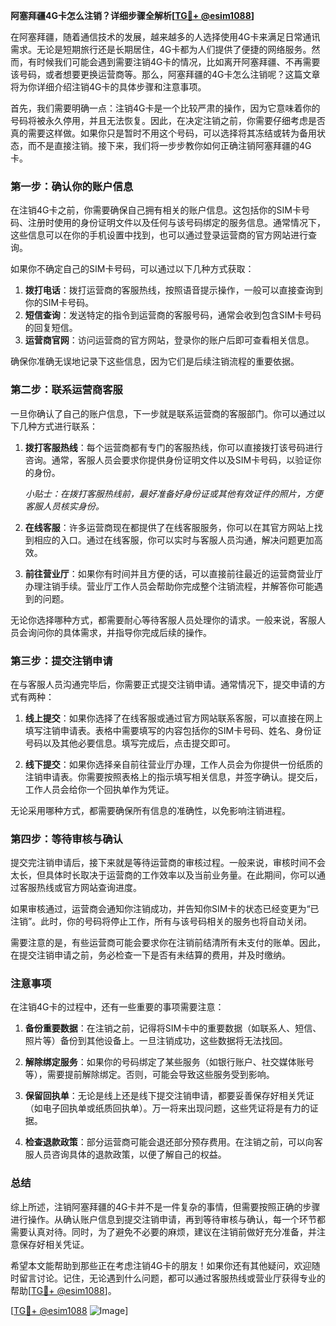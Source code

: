 **阿塞拜疆4G卡怎么注销？详细步骤全解析[[TG💪+ @esim1088](https://t.me/s/esim1088)]**

在阿塞拜疆，随着通信技术的发展，越来越多的人选择使用4G卡来满足日常通讯需求。无论是短期旅行还是长期居住，4G卡都为人们提供了便捷的网络服务。然而，有时候我们可能会遇到需要注销4G卡的情况，比如离开阿塞拜疆、不再需要该号码，或者想要更换运营商等。那么，阿塞拜疆的4G卡怎么注销呢？这篇文章将为你详细介绍注销4G卡的具体步骤和注意事项。

首先，我们需要明确一点：注销4G卡是一个比较严肃的操作，因为它意味着你的号码将被永久停用，并且无法恢复。因此，在决定注销之前，你需要仔细考虑是否真的需要这样做。如果你只是暂时不用这个号码，可以选择将其冻结或转为备用状态，而不是直接注销。接下来，我们将一步步教你如何正确注销阿塞拜疆的4G卡。

### 第一步：确认你的账户信息

在注销4G卡之前，你需要确保自己拥有相关的账户信息。这包括你的SIM卡号码、注册时使用的身份证明文件以及任何与该号码绑定的服务信息。通常情况下，这些信息可以在你的手机设置中找到，也可以通过登录运营商的官方网站进行查询。

如果你不确定自己的SIM卡号码，可以通过以下几种方式获取：

1. **拨打电话**：拨打运营商的客服热线，按照语音提示操作，一般可以直接查询到你的SIM卡号码。
2. **短信查询**：发送特定的指令到运营商的客服号码，通常会收到包含SIM卡号码的回复短信。
3. **运营商官网**：访问运营商的官方网站，登录你的账户后即可查看相关信息。

确保你准确无误地记录下这些信息，因为它们是后续注销流程的重要依据。

### 第二步：联系运营商客服

一旦你确认了自己的账户信息，下一步就是联系运营商的客服部门。你可以通过以下几种方式进行联系：

1. **拨打客服热线**：每个运营商都有专门的客服热线，你可以直接拨打该号码进行咨询。通常，客服人员会要求你提供身份证明文件以及SIM卡号码，以验证你的身份。
   
   *小贴士：在拨打客服热线前，最好准备好身份证或其他有效证件的照片，方便客服人员核实身份。*

2. **在线客服**：许多运营商现在都提供了在线客服服务，你可以在其官方网站上找到相应的入口。通过在线客服，你可以实时与客服人员沟通，解决问题更加高效。

3. **前往营业厅**：如果你有时间并且方便的话，可以直接前往最近的运营商营业厅办理注销手续。营业厅工作人员会帮助你完成整个注销流程，并解答你可能遇到的问题。

无论你选择哪种方式，都需要耐心等待客服人员处理你的请求。一般来说，客服人员会询问你的具体需求，并指导你完成后续的操作。

### 第三步：提交注销申请

在与客服人员沟通完毕后，你需要正式提交注销申请。通常情况下，提交申请的方式有两种：

1. **线上提交**：如果你选择了在线客服或通过官方网站联系客服，可以直接在网上填写注销申请表。表格中需要填写的内容包括你的SIM卡号码、姓名、身份证号码以及其他必要信息。填写完成后，点击提交即可。

2. **线下提交**：如果你选择亲自前往营业厅办理，工作人员会为你提供一份纸质的注销申请表。你需要按照表格上的指示填写相关信息，并签字确认。提交后，工作人员会给你一个回执单作为凭证。

无论采用哪种方式，都需要确保所有信息的准确性，以免影响注销进程。

### 第四步：等待审核与确认

提交完注销申请后，接下来就是等待运营商的审核过程。一般来说，审核时间不会太长，但具体时长取决于运营商的工作效率以及当前业务量。在此期间，你可以通过客服热线或官方网站查询进度。

如果审核通过，运营商会通知你注销成功，并告知你SIM卡的状态已经变更为“已注销”。此时，你的号码将停止工作，所有与该号码相关的服务也将自动关闭。

需要注意的是，有些运营商可能会要求你在注销前结清所有未支付的账单。因此，在提交注销申请之前，务必检查一下是否有未结算的费用，并及时缴纳。

### 注意事项

在注销4G卡的过程中，还有一些重要的事项需要注意：

1. **备份重要数据**：在注销之前，记得将SIM卡中的重要数据（如联系人、短信、照片等）备份到其他设备上。一旦注销成功，这些数据将无法找回。

2. **解除绑定服务**：如果你的号码绑定了某些服务（如银行账户、社交媒体账号等），需要提前解除绑定。否则，可能会导致这些服务受到影响。

3. **保留回执单**：无论是线上还是线下提交注销申请，都要妥善保存好相关凭证（如电子回执单或纸质回执单）。万一将来出现问题，这些凭证将是有力的证据。

4. **检查退款政策**：部分运营商可能会退还部分预存费用。在注销之前，可以向客服人员咨询具体的退款政策，以便了解自己的权益。

### 总结

综上所述，注销阿塞拜疆的4G卡并不是一件复杂的事情，但需要按照正确的步骤进行操作。从确认账户信息到提交注销申请，再到等待审核与确认，每一个环节都需要认真对待。同时，为了避免不必要的麻烦，建议在注销前做好充分准备，并注意保存好相关凭证。

希望本文能帮助到那些正在考虑注销4G卡的朋友！如果你还有其他疑问，欢迎随时留言讨论。记住，无论遇到什么问题，都可以通过客服热线或营业厅获得专业的帮助[[TG💪+ @esim1088](https://t.me/s/esim1088)]。

[[TG💪+ @esim1088](https://t.me/s/esim1088) ![Image](https://i.postimg.cc/4NQfJmqS/Snipaste-2025-05-13-00-14-12.png)]